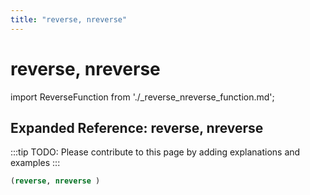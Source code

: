 ```yaml
---
title: "reverse, nreverse"
---
```


# reverse, nreverse

import ReverseFunction from './_reverse_nreverse_function.md';

<ReverseFunction />

## Expanded Reference: reverse, nreverse

:::tip
TODO: Please contribute to this page by adding explanations and examples
:::

```lisp
(reverse, nreverse )
```
